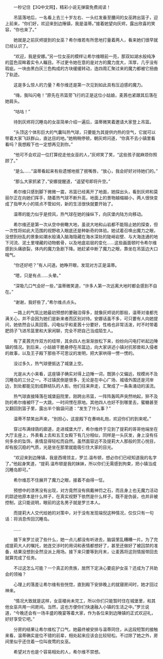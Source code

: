　　一秒记住【3Q中文网】，精彩小说无弹窗免费阅读！

　　吊篮落地后，一名看上去三十岁左右、一头红发垂至腰间的女巫跨出篮子，迎上前来，“你们好，欢迎来到边陲镇，我是温蒂。”接着她望向灰烬，露出欣喜的笑容，“你也来了。”

　　她就是之前灰烬提到的女巫？希尔维若有所思地打量着两人，看来她们很早就已经认识了。

　　“欢迎，我是安娜。”另一位女巫的模样让希尔维眼前一亮，那双如湖水般纯净的蓝色双眸着实令人瞩目。不过更令她在意的是对方的魔力庞大，浑厚，几乎没有瑕疵。一块由黑白灰三色构成的方块缓缓转动，连四周汇聚过来的魔力都被它扭曲了轨迹。

　　这是多么惊人的力量？希尔维还是第一次见到如此具有压迫感的魔力。

　　“嗨，我叫闪电！”原先在吊篮旁飞行的正是这位小姑娘，麦茜也紧跟其后落在她肩头。

　　“咕咕！”

　　待到灰烬将沉睡岛的女巫简单介绍一遍后，温蒂微笑着邀请大家登上吊篮。

　　“头顶这个体形巨大的气囊叫热气球，只要能为其提供灼热的空气，它就可以带着大家飞跃群山，直达目的地。”她稍稍停顿，朝灰烬问道，“你真不去小镇里看看吗？我想殿下也一定想再见到你。”

　　“他可不会欢迎一位打算挖走他女巫的人，”灰烬笑了笑，“这些孩子就麻烦你照顾了。”

　　“是么……”温蒂看起来有些遗憾地抿了抿嘴唇，“放心，我会好好对待她们的。”

　　“那么大家抓紧了，”安娜提醒道，“遥望号即将升空。”

　　希尔维只感到脚下微微一震，吊篮已经离开了地面，她探出头，看到灰烬和莫丽尔正在向她们挥手，随着热气球不断升高，地面上的景物越缩越小，两人很快变成了指甲大小的斑点不管如何，新的生活很快就要开始了。

　　温蒂的能力似乎是控风，热气球在她的操纵下，向灰堡内陆方向移动。

　　希尔维还是第一次从空中俯瞰大地，虽说大地和山岩都不能阻止她的探查，但一次性将如此大范围的视野收入眼底还是种新奇的体验。她试着召唤出魔力之眼，没想到纷乱的景象如潮水般涌入脑海隐藏在海水深处的陡峭岩壁、与大海连通的地下河流、泥土里埋藏的动物骸骨，以及地底岩层的变化……这些画面顿时令希尔维感到头痛欲裂，体内的魔力急剧下降。她赶紧中断了魔力之眼，靠坐在吊篮边大口喘气。

　　“你还好吧？”有人问道。她睁开眼，发现对方正是温蒂。

　　“嗯，只是有点……头晕。”

　　“深吸几口气会好一些，”温蒂微笑道，“许多人第一次远离大地时都会感到不自在。”

　　“谢谢，我好些了，”希尔维点点头。

　　一路上的气氛比她最初预想的要融洽得多，就像灰烬说的那般，温蒂对谁都充满关心，并不会因为她们是新来者而区别对待。安娜话虽不多，可只要有人向她提问，她依然会认真回答。闪电似乎和麦茜十分要好，性格也非常活泼，时不时带着肥鸽子飞进吊篮里和大家闲聊，完全不把自己当成陌生人。

　　有了麦茜充作双方的纽带，其余四人也渐渐放松下来，纷纷向闪电打听起边陲镇的情况。到后来，小姑娘干脆悬停在吊篮边，向大家讲述小镇对抗邪兽和入侵者的故事，以及王子殿下那些不可思议的发明，把大家哄得一愣一愣的。

　　没过多久，热气球便抵达了城堡上空。

　　光是从大小来看，这座镇子确实对得上边陲一词，既狭小又偏远，规模尚不及沉睡岛的三分之一。不过镇民倒是很多，无论是在中心广场、城墙外围还是河岸边，到处都能见到成群结队的人影。他们往来奔走，汇聚成了一条条涌动的溪流。

　　热气球直接降落在城堡庭院里，刚跨出吊篮，一阵阵轰鸣声突然响起，猝不及防的希尔维被吓了一大跳，一时间愣在原地。其他四人也好不到哪里去，蜜糖甚至又翻回到篮子里，露出半个脑袋问道：“发生了什么事？”

　　温蒂不禁笑出声来，“别担心，这是殿下在奏响礼炮，欢迎你们的到来呢。”

　　穿过布满绿荫的廊道，走进城堡大厅，希尔维终于见到了提莉的哥哥他端坐在大厅主座上，外表看上去和五王女殿下有几分相似，同样是一头灰发，身上没有任何多余的坠饰，表情显得轻松而自然。虽然面容远不及提莉大人那般的赏心悦目，却有股沉稳的气质，光是坐在那里就能吸引住大家的目光。

　　“欢迎来到边陲镇，我是西境领主，罗兰.温布顿，想必你们已经知道我的名字了。”他起身笑道，“提莉.温布顿是我的妹妹，所以你们无需感到拘束，把小镇当成沉睡岛即可。”

　　希尔维忍不住展开了魔力之眼，接着不由得一怔。

　　预想中的漆黑没有出现，对方竟然没有佩戴神罚之石，而且身上也无魔力活动的踪迹他原本是什么样子，在真实视野下依然是什么样子。既不是伪装，也并非被控制，这只能说明，眼前的这名男子就是罗兰本人。

　　而提莉大人交代给她的对策中，对于没有发现端倪这种情况，仅仅只有一句话：将消息传回沉睡岛。

　　……

　　接下来罗兰说了些什么，她一点儿都没有听进去，脑袋里乱糟糟一片。为了完成提莉大人的嘱托，她连交涉时的用词和表情都想好了，甚至还做好了被囚禁的准备，结果没想到全然没派上用场。接下来只要等到月末，让麦茜将这则情报带回去就算完成了任务。

　　不过这怎么可能？一个真正的贵族，居然下定决心要庇护女巫？还成为了共助会的领袖？

　　心理上的落差让希尔维有些恍惚，直到殿下安排晚上的就寝房间时，她才回过神来。

　　“情况大致就是这样，女巫楼尚未完工，所以你们只能暂时住在城堡里，和其他女巫共用一间房间。当然，这也方便你们快速融入小镇的生活之中。”罗兰说道，“今晚还会有一场丰盛的晚宴等着大家，作为各位来到边陲镇的正式欢迎礼，好好享受它吧。”

　　分房的结果让希尔维松了口气，她最终被安排与温蒂同住，从这段短暂的接触来看，温蒂确实是位不错的前辈，相处起来应该会比较轻松。不过除了她之外，房间里似乎还住着一位叫夜莺的女巫。

　　希望对方也是个容易相处的人，希尔维不禁想。
